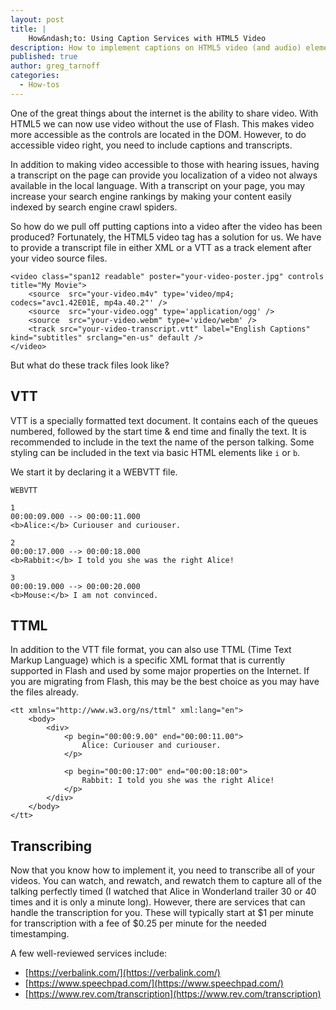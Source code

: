 ```yaml
---
layout: post
title: |
    How&ndash;to: Using Caption Services with HTML5 Video
description: How to implement captions on HTML5 video (and audio) elements.
published: true
author: greg_tarnoff
categories:
  - How-tos
---
```


One of the great things about the internet is the ability to share video. With HTML5 we can now use video without the use of Flash. This makes video more accessible as the controls are located in the DOM. However, to do accessible video right, you need to include captions and transcripts.

In addition to making video accessible to those with hearing issues, having a transcript on the page can provide you localization of a video not always available in the local language. With a transcript on your page, you may increase your search engine rankings by making your content easily indexed by search engine crawl spiders.

So how do we pull off putting captions into a video after the video has been produced? Fortunately, the HTML5 video tag has a solution for us. We have to provide a transcript file in either XML or a VTT as a track element after your video source files.


    <video class="span12 readable" poster="your-video-poster.jpg" controls title="My Movie">
        <source  src="your-video.m4v" type='video/mp4; codecs="avc1.42E01E, mp4a.40.2"' />
        <source  src="your-video.ogg" type='application/ogg' />
        <source  src="your-video.webm" type='video/webm' />
        <track src="your-video-transcript.vtt" label="English Captions" kind="subtitles" srclang="en-us" default />
    </video>

But what do these track files look like?

## VTT
VTT is a specially formatted text document. It contains each of the queues numbered, followed by the start time & end time and finally the text. It is recommended to include in the text the name of the person talking. Some styling can be included in the text via basic HTML elements like `i` or `b`.

We start it by declaring it a WEBVTT file.

    WEBVTT

    1
    00:00:09.000 --> 00:00:11.000
    <b>Alice:</b> Curiouser and curiouser.

    2
    00:00:17.000 --> 00:00:18.000
    <b>Rabbit:</b> I told you she was the right Alice!

    3
    00:00:19.000 --> 00:00:20.000
    <b>Mouse:</b> I am not convinced.

## TTML

In addition to the VTT file format, you can also use TTML (Time Text Markup Language) which is a specific XML format that is currently supported in Flash and used by some major properties on the Internet. If you are migrating from Flash, this may be the best choice as you may have the files already.


    <tt xmlns="http://www.w3.org/ns/ttml" xml:lang="en">
        <body>
            <div>
                <p begin="00:00:9.00" end="00:00:11.00">
                    Alice: Curiouser and curiouser.
                </p>

                <p begin="00:00:17:00" end="00:00:18:00">
                    Rabbit: I told you she was the right Alice!
                </p>
            </div>
        </body>
    </tt>


## Transcribing
Now that you know how to implement it, you need to transcribe all of your videos. You can watch, and rewatch, and rewatch them to capture all of the talking perfectly timed (I watched that Alice in Wonderland trailer 30 or 40 times and it is only a minute long). However, there are services that can handle the transcription for you. These will typically start at $1 per minute for transcription with a fee of $0.25 per minute for the needed timestamping.

A few well-reviewed services include:
- [https://verbalink.com/](https://verbalink.com/)
- [https://www.speechpad.com/](https://www.speechpad.com/)
- [https://www.rev.com/transcription](https://www.rev.com/transcription)
